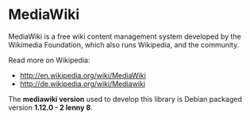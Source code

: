 # MediaWiki #

MediaWiki is a free wiki content management system developed by the Wikimedia Foundation, which also runs Wikipedia, and the community.

Read more on Wikipedia:
  * http://en.wikipedia.org/wiki/MediaWiki
  * http://de.wikipedia.org/wiki/Mediawiki

The **mediawiki version** used to develop this library is Debian packaged version **1.12.0 - 2 lenny 8**.